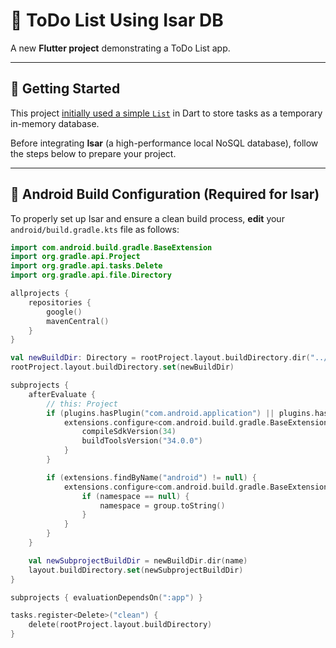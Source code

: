 # 📝 ToDo List Using Isar DB

A new **Flutter project** demonstrating a ToDo List app.

---

## 🚀 Getting Started

This project [initially used a simple `List`](https://github.com/MaxJakaria/todo_list_using_local_db/tree/f9fc0be2c6ce9c55e8166c03e6027fc5cbaebd89) in Dart to store tasks as a temporary in-memory database.

Before integrating **Isar** (a high-performance local NoSQL database), follow the steps below to prepare your project.

---

## 🔧 Android Build Configuration (Required for Isar)

To properly set up Isar and ensure a clean build process, **edit** your `android/build.gradle.kts` file as follows:

```kotlin
import com.android.build.gradle.BaseExtension
import org.gradle.api.Project
import org.gradle.api.tasks.Delete
import org.gradle.api.file.Directory

allprojects {
    repositories {
        google()
        mavenCentral()
    }
}

val newBuildDir: Directory = rootProject.layout.buildDirectory.dir("../../build").get()
rootProject.layout.buildDirectory.set(newBuildDir)

subprojects {
    afterEvaluate {
        // this: Project
        if (plugins.hasPlugin("com.android.application") || plugins.hasPlugin("com.android.library")) {
            extensions.configure<com.android.build.gradle.BaseExtension>("android") {
                compileSdkVersion(34)
                buildToolsVersion("34.0.0")
            }
        }

        if (extensions.findByName("android") != null) {
            extensions.configure<com.android.build.gradle.BaseExtension>("android") {
                if (namespace == null) {
                    namespace = group.toString()
                }
            }
        }
    }

    val newSubprojectBuildDir = newBuildDir.dir(name)
    layout.buildDirectory.set(newSubprojectBuildDir)
}

subprojects { evaluationDependsOn(":app") }

tasks.register<Delete>("clean") {
    delete(rootProject.layout.buildDirectory)
}
```

